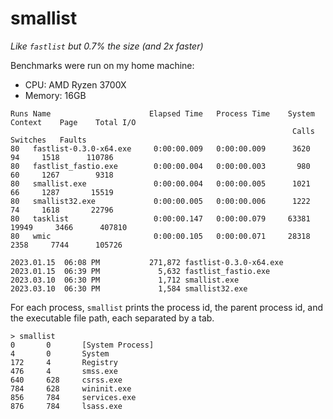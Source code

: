 # smallist

*Like `fastlist` but 0.7% the size (and 2x faster)*

Benchmarks were run on my home machine:
   - CPU: AMD Ryzen 3700X
   - Memory: 16GB

```
Runs Name                      Elapsed Time   Process Time    System   Context    Page    Total I/O
                                                               Calls  Switches   Faults
80   fastlist-0.3.0-x64.exe     0:00:00.009   0:00:00.009      3620        94     1518      110786
80   fastlist_fastio.exe        0:00:00.004   0:00:00.003       980        60     1267        9318
80   smallist.exe               0:00:00.004   0:00:00.005      1021        66     1287       15519
80   smallist32.exe             0:00:00.005   0:00:00.006      1222        74     1618       22796
80   tasklist                   0:00:00.147   0:00:00.079     63381     19949     3466      407810
80   wmic                       0:00:00.105   0:00:00.071     28318      2358     7744      105726
```

```
2023.01.15  06:08 PM           271,872 fastlist-0.3.0-x64.exe
2023.01.15  06:39 PM             5,632 fastlist_fastio.exe
2023.03.10  06:30 PM             1,712 smallist.exe
2023.03.10  06:30 PM             1,584 smallist32.exe
```

For each process, `smallist` prints the process id, the parent process id, and
the executable file path, each separated by a tab.

```batch
> smallist
0       0       [System Process]
4       0       System
172     4       Registry
476     4       smss.exe
640     628     csrss.exe
784     628     wininit.exe
856     784     services.exe
876     784     lsass.exe
```
